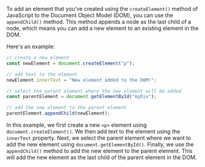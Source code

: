 To add an element that you've created using the `createElement()` method of JavaScript to the Document Object Model (DOM), you can use the `appendChild()` method. This method appends a node as the last child of a node, which means you can add a new element to an existing element in the DOM.

Here's an example:

```javascript
// create a new element
const newElement = document.createElement("p");

// add text to the element
newElement.innerText = "New element added to the DOM!";

// select the parent element where the new element will be added
const parentElement = document.getElementById("myDiv");

// add the new element to the parent element
parentElement.appendChild(newElement);
```

In this example, we first create a new `<p>` element using `document.createElement()`. We then add text to the element using the `innerText` property. Next, we select the parent element where we want to add the new element using `document.getElementById()`. Finally, we use the `appendChild()` method to add the new element to the parent element. This will add the new element as the last child of the parent element in the DOM.
